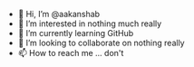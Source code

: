 - 👋 Hi, I’m @aakanshab
- 👀 I’m interested in nothing much really
- 🌱 I’m currently learning GitHub
- 💞️ I’m looking to collaborate on nothing really
- 📫 How to reach me ... don't

<!---
aakanshab/aakanshab is a ✨ special ✨ repository because its `README.md` (this file) appears on your GitHub profile.
You can click the Preview link to take a look at your changes.
--->
